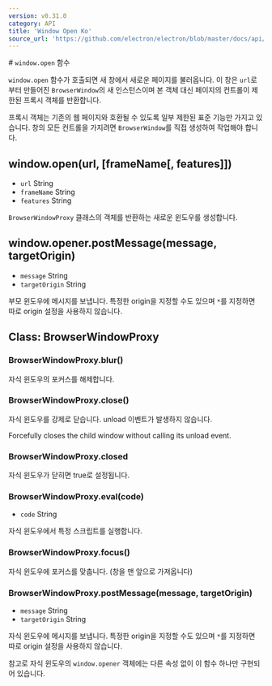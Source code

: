 ```yaml
---
version: v0.31.0
category: API
title: 'Window Open Ko'
source_url: 'https://github.com/electron/electron/blob/master/docs/api/window-open-ko.md'
---
```


﻿# `window.open` 함수

`window.open` 함수가 호출되면 새 창에서 새로운 페이지를 불러옵니다.
이 창은 `url`로 부터 만들어진 `BrowserWindow`의 새 인스턴스이며 본 객체 대신 페이지의 컨트롤이 제한된 프록시 객체를 반환합니다.

프록시 객체는 기존의 웹 페이지와 호환될 수 있도록 일부 제한된 표준 기능만 가지고 있습니다.
창의 모든 컨트롤을 가지려면 `BrowserWindow`를 직접 생성하여 작업해야 합니다.

## window.open(url, [frameName[, features]])

* `url` String
* `frameName` String
* `features` String

`BrowserWindowProxy` 클래스의 객체를 반환하는 새로운 윈도우를 생성합니다.

## window.opener.postMessage(message, targetOrigin)

* `message` String
* `targetOrigin` String

부모 윈도우에 메시지를 보냅니다. 특정한 origin을 지정할 수도 있으며 `*`를 지정하면 따로 origin 설정을 사용하지 않습니다.

## Class: BrowserWindowProxy

### BrowserWindowProxy.blur()

자식 윈도우의 포커스를 해제합니다.

### BrowserWindowProxy.close()

자식 윈도우를 강제로 닫습니다. unload 이벤트가 발생하지 않습니다.

Forcefully closes the child window without calling its unload event.

### BrowserWindowProxy.closed

자식 윈도우가 닫히면 true로 설정됩니다.

### BrowserWindowProxy.eval(code)

* `code` String

자식 윈도우에서 특정 스크립트를 실행합니다.

### BrowserWindowProxy.focus()

자식 윈도우에 포커스를 맞춥니다. (창을 맨 앞으로 가져옵니다)

### BrowserWindowProxy.postMessage(message, targetOrigin)

* `message` String
* `targetOrigin` String

자식 윈도우에 메시지를 보냅니다. 특정한 origin을 지정할 수도 있으며 `*`를 지정하면 따로 origin 설정을 사용하지 않습니다.

참고로 자식 윈도우의 `window.opener` 객체에는 다른 속성 없이 이 함수 하나만 구현되어 있습니다.
